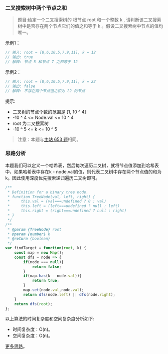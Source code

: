 ###  二叉搜索树中两个节点之和

> 题目:给定一个二叉搜索树的 根节点 root 和一个整数 k , 请判断该二叉搜索树中是否存在两个节点它们的值之和等于 k 。假设二叉搜索树中节点的值均唯一。

示例1：

```js
// 输入: root = [8,6,10,5,7,9,11], k = 12
// 输出: true
// 解释: 节点 5 和节点 7 之和等于 12
```

示例2：

```js
// 输入: root = [8,6,10,5,7,9,11], k = 22
// 输出: false
// 解释: 不存在两个节点值之和为 22 的节点
```

提示:

* 二叉树的节点个数的范围是  [1, 10 ^ 4]
* -10 ^ 4 <= Node.val <= 10 ^ 4
* root 为二叉搜索树
* -10 ^ 5 <= k <= 10 ^ 5


> 注意：本题与[主站 653 题](https://leetcode-cn.com/problems/two-sum-iv-input-is-a-bst/)相同。

### 思路分析

本题我们可以定义一个哈希表，然后每次遍历二叉树，就将节点值添加到哈希表中，如果哈希表中存在k - node.val的值，则代表二叉树中存在两个节点值的和为k。因此使用深度优先搜索递归遍历二叉树即可。

```js
/**
 * Definition for a binary tree node.
 * function TreeNode(val, left, right) {
 *     this.val = (val===undefined ? 0 : val)
 *     this.left = (left===undefined ? null : left)
 *     this.right = (right===undefined ? null : right)
 * }
 */
/**
 * @param {TreeNode} root
 * @param {number} k
 * @return {boolean}
 */
var findTarget = function(root, k) {
    const map = new Map();
    const dfs = node => {
        if(node === null){
            return false;
        }
        if(map.has(k - node.val)){
            return true;
        }
        map.set(node.val,node.val);
        return dfs(node.left) || dfs(node.right);
    }
    return dfs(root);
};
```

以上算法的时间复杂度和空间复杂度分析如下:

* 时间复杂度：O(n)。
* 空间复杂度：O(n)。

[更多思路](https://leetcode-cn.com/problems/opLdQZ/solution/offerii056er-cha-sou-suo-shu-zhong-liang-85hk/)。
